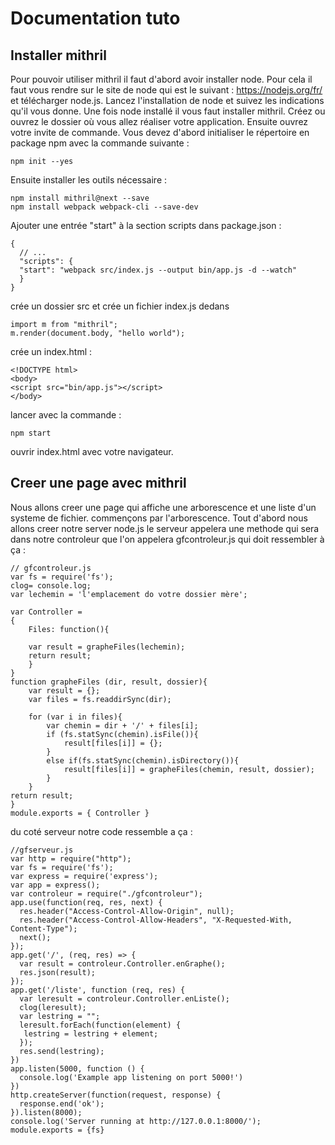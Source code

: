 # Documentation tuto 
## Installer mithril
Pour pouvoir utiliser mithril il faut d'abord avoir installer node. Pour cela il faut vous rendre sur le site de node qui est le suivant : <https://nodejs.org/fr/> et télécharger node.js. Lancez l'installation de node et suivez les indications qu'il vous donne. Une fois node installé il vous faut installer mithril. Créez ou ouvrez le dossier où vous allez réaliser votre application. Ensuite ouvrez votre invite de commande. Vous devez d'abord initialiser le répertoire en package npm avec la commande suivante : 

    npm init --yes 
    
Ensuite installer les outils nécessaire :

    npm install mithril@next --save 
    npm install webpack webpack-cli --save-dev
    
Ajouter une entrée "start" à la section scripts dans package.json : 

    {
      // ...
      "scripts": {
      "start": "webpack src/index.js --output bin/app.js -d --watch"
      }
    }
crée un dossier src et crée un fichier index.js dedans
    
    import m from "mithril";
    m.render(document.body, "hello world");

crée un index.html : 

    <!DOCTYPE html>
    <body>
    <script src="bin/app.js"></script>
    </body>

lancer avec la commande :

    npm start
    
ouvrir index.html avec votre navigateur.

## Creer une page avec mithril

Nous allons creer une page qui affiche une arborescence et une liste d'un systeme de fichier.
commençons par l'arborescence. Tout d'abord nous allons creer notre server node.js 
le serveur appelera une methode qui sera dans notre controleur que l'on appelera gfcontroleur.js qui doit ressembler à ça :
    
    // gfcontroleur.js
    var fs = require('fs');
    clog= console.log;
    var lechemin = 'l'emplacement do votre dossier mère';

    var Controller = 
    {
        Files: function(){
        
        var result = grapheFiles(lechemin);
        return result;
        }
    }
    function grapheFiles (dir, result, dossier){
        var result = {};
        var files = fs.readdirSync(dir);

        for (var i in files){   
            var chemin = dir + '/' + files[i];  
            if (fs.statSync(chemin).isFile()){
                result[files[i]] = {};
            }
            else if(fs.statSync(chemin).isDirectory()){  
                result[files[i]] = grapheFiles(chemin, result, dossier);
            }    
        }     
    return result;
    }
    module.exports = { Controller }
  
du coté serveur notre code ressemble a ça : 

    //gfserveur.js
    var http = require("http");
    var fs = require('fs');
    var express = require('express');
    var app = express();
    var controleur = require("./gfcontroleur");
    app.use(function(req, res, next) {
      res.header("Access-Control-Allow-Origin", null);
      res.header("Access-Control-Allow-Headers", "X-Requested-With, Content-Type");
      next();
    });
    app.get('/', (req, res) => {
      var result = controleur.Controller.enGraphe();
      res.json(result);
    });
    app.get('/liste', function (req, res) {
      var leresult = controleur.Controller.enListe();
      clog(leresult);
      var lestring = "";
      leresult.forEach(function(element) {
       lestring = lestring + element;
      });
      res.send(lestring);
    })
    app.listen(5000, function () {
      console.log('Example app listening on port 5000!')
    })
    http.createServer(function(request, response) {
      response.end('ok');
    }).listen(8000);
    console.log('Server running at http://127.0.0.1:8000/');
    module.exports = {fs}
